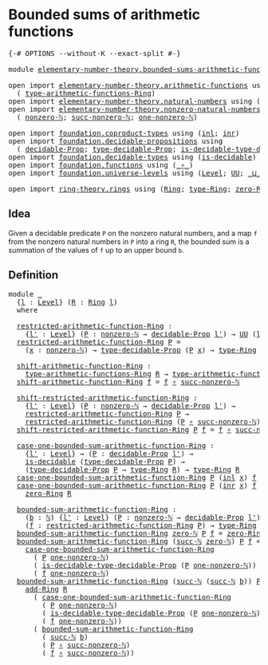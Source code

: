 # Bounded sums of arithmetic functions

<pre class="Agda"><a id="49" class="Symbol">{-#</a> <a id="53" class="Keyword">OPTIONS</a> <a id="61" class="Pragma">--without-K</a> <a id="73" class="Pragma">--exact-split</a> <a id="87" class="Symbol">#-}</a>

<a id="92" class="Keyword">module</a> <a id="99" href="elementary-number-theory.bounded-sums-arithmetic-functions.html" class="Module">elementary-number-theory.bounded-sums-arithmetic-functions</a> <a id="158" class="Keyword">where</a>

<a id="165" class="Keyword">open</a> <a id="170" class="Keyword">import</a> <a id="177" href="elementary-number-theory.arithmetic-functions.html" class="Module">elementary-number-theory.arithmetic-functions</a> <a id="223" class="Keyword">using</a>
  <a id="231" class="Symbol">(</a> <a id="233" href="elementary-number-theory.arithmetic-functions.html#599" class="Function">type-arithmetic-functions-Ring</a><a id="263" class="Symbol">)</a>
<a id="265" class="Keyword">open</a> <a id="270" class="Keyword">import</a> <a id="277" href="elementary-number-theory.natural-numbers.html" class="Module">elementary-number-theory.natural-numbers</a> <a id="318" class="Keyword">using</a> <a id="324" class="Symbol">(</a><a id="325" href="elementary-number-theory.natural-numbers.html#1444" class="Datatype">ℕ</a><a id="326" class="Symbol">;</a> <a id="328" href="elementary-number-theory.natural-numbers.html#1465" class="InductiveConstructor">zero-ℕ</a><a id="334" class="Symbol">;</a> <a id="336" href="elementary-number-theory.natural-numbers.html#1478" class="InductiveConstructor">succ-ℕ</a><a id="342" class="Symbol">)</a>
<a id="344" class="Keyword">open</a> <a id="349" class="Keyword">import</a> <a id="356" href="elementary-number-theory.nonzero-natural-numbers.html" class="Module">elementary-number-theory.nonzero-natural-numbers</a> <a id="405" class="Keyword">using</a>
  <a id="413" class="Symbol">(</a> <a id="415" href="elementary-number-theory.nonzero-natural-numbers.html#710" class="Function">nonzero-ℕ</a><a id="424" class="Symbol">;</a> <a id="426" href="elementary-number-theory.nonzero-natural-numbers.html#1006" class="Function">succ-nonzero-ℕ</a><a id="440" class="Symbol">;</a> <a id="442" href="elementary-number-theory.nonzero-natural-numbers.html#920" class="Function">one-nonzero-ℕ</a><a id="455" class="Symbol">)</a>

<a id="458" class="Keyword">open</a> <a id="463" class="Keyword">import</a> <a id="470" href="foundation.coproduct-types.html" class="Module">foundation.coproduct-types</a> <a id="497" class="Keyword">using</a> <a id="503" class="Symbol">(</a><a id="504" href="foundation.coproduct-types.html#1239" class="InductiveConstructor">inl</a><a id="507" class="Symbol">;</a> <a id="509" href="foundation.coproduct-types.html#1262" class="InductiveConstructor">inr</a><a id="512" class="Symbol">)</a>
<a id="514" class="Keyword">open</a> <a id="519" class="Keyword">import</a> <a id="526" href="foundation.decidable-propositions.html" class="Module">foundation.decidable-propositions</a> <a id="560" class="Keyword">using</a>
  <a id="568" class="Symbol">(</a> <a id="570" href="foundation.decidable-propositions.html#1883" class="Function">decidable-Prop</a><a id="584" class="Symbol">;</a> <a id="586" href="foundation.decidable-propositions.html#2141" class="Function">type-decidable-Prop</a><a id="605" class="Symbol">;</a> <a id="607" href="foundation.decidable-propositions.html#2371" class="Function">is-decidable-type-decidable-Prop</a><a id="639" class="Symbol">)</a>
<a id="641" class="Keyword">open</a> <a id="646" class="Keyword">import</a> <a id="653" href="foundation.decidable-types.html" class="Module">foundation.decidable-types</a> <a id="680" class="Keyword">using</a> <a id="686" class="Symbol">(</a><a id="687" href="foundation.decidable-types.html#1905" class="Function">is-decidable</a><a id="699" class="Symbol">)</a>
<a id="701" class="Keyword">open</a> <a id="706" class="Keyword">import</a> <a id="713" href="foundation.functions.html" class="Module">foundation.functions</a> <a id="734" class="Keyword">using</a> <a id="740" class="Symbol">(</a><a id="741" href="foundation-core.functions.html#407" class="Function Operator">_∘_</a><a id="744" class="Symbol">)</a>
<a id="746" class="Keyword">open</a> <a id="751" class="Keyword">import</a> <a id="758" href="foundation.universe-levels.html" class="Module">foundation.universe-levels</a> <a id="785" class="Keyword">using</a> <a id="791" class="Symbol">(</a><a id="792" href="Agda.Primitive.html#597" class="Postulate">Level</a><a id="797" class="Symbol">;</a> <a id="799" href="foundation-core.universe-levels.html#222" class="Primitive">UU</a><a id="801" class="Symbol">;</a> <a id="803" href="Agda.Primitive.html#810" class="Primitive Operator">_⊔_</a><a id="806" class="Symbol">)</a>

<a id="809" class="Keyword">open</a> <a id="814" class="Keyword">import</a> <a id="821" href="ring-theory.rings.html" class="Module">ring-theory.rings</a> <a id="839" class="Keyword">using</a> <a id="845" class="Symbol">(</a><a id="846" href="ring-theory.rings.html#2466" class="Function">Ring</a><a id="850" class="Symbol">;</a> <a id="852" href="ring-theory.rings.html#2723" class="Function">type-Ring</a><a id="861" class="Symbol">;</a> <a id="863" href="ring-theory.rings.html#5102" class="Function">zero-Ring</a><a id="872" class="Symbol">;</a> <a id="874" href="ring-theory.rings.html#3068" class="Function">add-Ring</a><a id="882" class="Symbol">)</a>
</pre>
## Idea

Given a decidable predicate `P` on the nonzero natural numbers, and a map `f` from the nonzero natural numbers in `P` into a ring `R`, the bounded sum is a summation of the values of `f` up to an upper bound `b`.

## Definition

<pre class="Agda"><a id="1135" class="Keyword">module</a> <a id="1142" href="elementary-number-theory.bounded-sums-arithmetic-functions.html#1142" class="Module">_</a>
  <a id="1146" class="Symbol">{</a><a id="1147" href="elementary-number-theory.bounded-sums-arithmetic-functions.html#1147" class="Bound">l</a> <a id="1149" class="Symbol">:</a> <a id="1151" href="Agda.Primitive.html#597" class="Postulate">Level</a><a id="1156" class="Symbol">}</a> <a id="1158" class="Symbol">(</a><a id="1159" href="elementary-number-theory.bounded-sums-arithmetic-functions.html#1159" class="Bound">R</a> <a id="1161" class="Symbol">:</a> <a id="1163" href="ring-theory.rings.html#2466" class="Function">Ring</a> <a id="1168" href="elementary-number-theory.bounded-sums-arithmetic-functions.html#1147" class="Bound">l</a><a id="1169" class="Symbol">)</a>
  <a id="1173" class="Keyword">where</a>

  <a id="1182" href="elementary-number-theory.bounded-sums-arithmetic-functions.html#1182" class="Function">restricted-arithmetic-function-Ring</a> <a id="1218" class="Symbol">:</a>
    <a id="1224" class="Symbol">{</a><a id="1225" href="elementary-number-theory.bounded-sums-arithmetic-functions.html#1225" class="Bound">l&#39;</a> <a id="1228" class="Symbol">:</a> <a id="1230" href="Agda.Primitive.html#597" class="Postulate">Level</a><a id="1235" class="Symbol">}</a> <a id="1237" class="Symbol">(</a><a id="1238" href="elementary-number-theory.bounded-sums-arithmetic-functions.html#1238" class="Bound">P</a> <a id="1240" class="Symbol">:</a> <a id="1242" href="elementary-number-theory.nonzero-natural-numbers.html#710" class="Function">nonzero-ℕ</a> <a id="1252" class="Symbol">→</a> <a id="1254" href="foundation.decidable-propositions.html#1883" class="Function">decidable-Prop</a> <a id="1269" href="elementary-number-theory.bounded-sums-arithmetic-functions.html#1225" class="Bound">l&#39;</a><a id="1271" class="Symbol">)</a> <a id="1273" class="Symbol">→</a> <a id="1275" href="foundation-core.universe-levels.html#222" class="Primitive">UU</a> <a id="1278" class="Symbol">(</a><a id="1279" href="elementary-number-theory.bounded-sums-arithmetic-functions.html#1147" class="Bound">l</a> <a id="1281" href="Agda.Primitive.html#810" class="Primitive Operator">⊔</a> <a id="1283" href="elementary-number-theory.bounded-sums-arithmetic-functions.html#1225" class="Bound">l&#39;</a><a id="1285" class="Symbol">)</a>
  <a id="1289" href="elementary-number-theory.bounded-sums-arithmetic-functions.html#1182" class="Function">restricted-arithmetic-function-Ring</a> <a id="1325" href="elementary-number-theory.bounded-sums-arithmetic-functions.html#1325" class="Bound">P</a> <a id="1327" class="Symbol">=</a>
    <a id="1333" class="Symbol">(</a><a id="1334" href="elementary-number-theory.bounded-sums-arithmetic-functions.html#1334" class="Bound">x</a> <a id="1336" class="Symbol">:</a> <a id="1338" href="elementary-number-theory.nonzero-natural-numbers.html#710" class="Function">nonzero-ℕ</a><a id="1347" class="Symbol">)</a> <a id="1349" class="Symbol">→</a> <a id="1351" href="foundation.decidable-propositions.html#2141" class="Function">type-decidable-Prop</a> <a id="1371" class="Symbol">(</a><a id="1372" href="elementary-number-theory.bounded-sums-arithmetic-functions.html#1325" class="Bound">P</a> <a id="1374" href="elementary-number-theory.bounded-sums-arithmetic-functions.html#1334" class="Bound">x</a><a id="1375" class="Symbol">)</a> <a id="1377" class="Symbol">→</a> <a id="1379" href="ring-theory.rings.html#2723" class="Function">type-Ring</a> <a id="1389" href="elementary-number-theory.bounded-sums-arithmetic-functions.html#1159" class="Bound">R</a>

  <a id="1394" href="elementary-number-theory.bounded-sums-arithmetic-functions.html#1394" class="Function">shift-arithmetic-function-Ring</a> <a id="1425" class="Symbol">:</a>
    <a id="1431" href="elementary-number-theory.arithmetic-functions.html#599" class="Function">type-arithmetic-functions-Ring</a> <a id="1462" href="elementary-number-theory.bounded-sums-arithmetic-functions.html#1159" class="Bound">R</a> <a id="1464" class="Symbol">→</a> <a id="1466" href="elementary-number-theory.arithmetic-functions.html#599" class="Function">type-arithmetic-functions-Ring</a> <a id="1497" href="elementary-number-theory.bounded-sums-arithmetic-functions.html#1159" class="Bound">R</a>
  <a id="1501" href="elementary-number-theory.bounded-sums-arithmetic-functions.html#1394" class="Function">shift-arithmetic-function-Ring</a> <a id="1532" href="elementary-number-theory.bounded-sums-arithmetic-functions.html#1532" class="Bound">f</a> <a id="1534" class="Symbol">=</a> <a id="1536" href="elementary-number-theory.bounded-sums-arithmetic-functions.html#1532" class="Bound">f</a> <a id="1538" href="foundation-core.functions.html#407" class="Function Operator">∘</a> <a id="1540" href="elementary-number-theory.nonzero-natural-numbers.html#1006" class="Function">succ-nonzero-ℕ</a>

  <a id="1558" href="elementary-number-theory.bounded-sums-arithmetic-functions.html#1558" class="Function">shift-restricted-arithmetic-function-Ring</a> <a id="1600" class="Symbol">:</a>
    <a id="1606" class="Symbol">{</a><a id="1607" href="elementary-number-theory.bounded-sums-arithmetic-functions.html#1607" class="Bound">l&#39;</a> <a id="1610" class="Symbol">:</a> <a id="1612" href="Agda.Primitive.html#597" class="Postulate">Level</a><a id="1617" class="Symbol">}</a> <a id="1619" class="Symbol">(</a><a id="1620" href="elementary-number-theory.bounded-sums-arithmetic-functions.html#1620" class="Bound">P</a> <a id="1622" class="Symbol">:</a> <a id="1624" href="elementary-number-theory.nonzero-natural-numbers.html#710" class="Function">nonzero-ℕ</a> <a id="1634" class="Symbol">→</a> <a id="1636" href="foundation.decidable-propositions.html#1883" class="Function">decidable-Prop</a> <a id="1651" href="elementary-number-theory.bounded-sums-arithmetic-functions.html#1607" class="Bound">l&#39;</a><a id="1653" class="Symbol">)</a> <a id="1655" class="Symbol">→</a>
    <a id="1661" href="elementary-number-theory.bounded-sums-arithmetic-functions.html#1182" class="Function">restricted-arithmetic-function-Ring</a> <a id="1697" href="elementary-number-theory.bounded-sums-arithmetic-functions.html#1620" class="Bound">P</a> <a id="1699" class="Symbol">→</a>
    <a id="1705" href="elementary-number-theory.bounded-sums-arithmetic-functions.html#1182" class="Function">restricted-arithmetic-function-Ring</a> <a id="1741" class="Symbol">(</a><a id="1742" href="elementary-number-theory.bounded-sums-arithmetic-functions.html#1620" class="Bound">P</a> <a id="1744" href="foundation-core.functions.html#407" class="Function Operator">∘</a> <a id="1746" href="elementary-number-theory.nonzero-natural-numbers.html#1006" class="Function">succ-nonzero-ℕ</a><a id="1760" class="Symbol">)</a>
  <a id="1764" href="elementary-number-theory.bounded-sums-arithmetic-functions.html#1558" class="Function">shift-restricted-arithmetic-function-Ring</a> <a id="1806" href="elementary-number-theory.bounded-sums-arithmetic-functions.html#1806" class="Bound">P</a> <a id="1808" href="elementary-number-theory.bounded-sums-arithmetic-functions.html#1808" class="Bound">f</a> <a id="1810" class="Symbol">=</a> <a id="1812" href="elementary-number-theory.bounded-sums-arithmetic-functions.html#1808" class="Bound">f</a> <a id="1814" href="foundation-core.functions.html#407" class="Function Operator">∘</a> <a id="1816" href="elementary-number-theory.nonzero-natural-numbers.html#1006" class="Function">succ-nonzero-ℕ</a>

  <a id="1834" href="elementary-number-theory.bounded-sums-arithmetic-functions.html#1834" class="Function">case-one-bounded-sum-arithmetic-function-Ring</a> <a id="1880" class="Symbol">:</a>
    <a id="1886" class="Symbol">{</a><a id="1887" href="elementary-number-theory.bounded-sums-arithmetic-functions.html#1887" class="Bound">l&#39;</a> <a id="1890" class="Symbol">:</a> <a id="1892" href="Agda.Primitive.html#597" class="Postulate">Level</a><a id="1897" class="Symbol">}</a> <a id="1899" class="Symbol">→</a> <a id="1901" class="Symbol">(</a><a id="1902" href="elementary-number-theory.bounded-sums-arithmetic-functions.html#1902" class="Bound">P</a> <a id="1904" class="Symbol">:</a> <a id="1906" href="foundation.decidable-propositions.html#1883" class="Function">decidable-Prop</a> <a id="1921" href="elementary-number-theory.bounded-sums-arithmetic-functions.html#1887" class="Bound">l&#39;</a><a id="1923" class="Symbol">)</a> <a id="1925" class="Symbol">→</a>
    <a id="1931" href="foundation.decidable-types.html#1905" class="Function">is-decidable</a> <a id="1944" class="Symbol">(</a><a id="1945" href="foundation.decidable-propositions.html#2141" class="Function">type-decidable-Prop</a> <a id="1965" href="elementary-number-theory.bounded-sums-arithmetic-functions.html#1902" class="Bound">P</a><a id="1966" class="Symbol">)</a> <a id="1968" class="Symbol">→</a>
    <a id="1974" class="Symbol">(</a><a id="1975" href="foundation.decidable-propositions.html#2141" class="Function">type-decidable-Prop</a> <a id="1995" href="elementary-number-theory.bounded-sums-arithmetic-functions.html#1902" class="Bound">P</a> <a id="1997" class="Symbol">→</a> <a id="1999" href="ring-theory.rings.html#2723" class="Function">type-Ring</a> <a id="2009" href="elementary-number-theory.bounded-sums-arithmetic-functions.html#1159" class="Bound">R</a><a id="2010" class="Symbol">)</a> <a id="2012" class="Symbol">→</a> <a id="2014" href="ring-theory.rings.html#2723" class="Function">type-Ring</a> <a id="2024" href="elementary-number-theory.bounded-sums-arithmetic-functions.html#1159" class="Bound">R</a>
  <a id="2028" href="elementary-number-theory.bounded-sums-arithmetic-functions.html#1834" class="Function">case-one-bounded-sum-arithmetic-function-Ring</a> <a id="2074" href="elementary-number-theory.bounded-sums-arithmetic-functions.html#2074" class="Bound">P</a> <a id="2076" class="Symbol">(</a><a id="2077" href="foundation.coproduct-types.html#1239" class="InductiveConstructor">inl</a> <a id="2081" href="elementary-number-theory.bounded-sums-arithmetic-functions.html#2081" class="Bound">x</a><a id="2082" class="Symbol">)</a> <a id="2084" href="elementary-number-theory.bounded-sums-arithmetic-functions.html#2084" class="Bound">f</a> <a id="2086" class="Symbol">=</a> <a id="2088" href="elementary-number-theory.bounded-sums-arithmetic-functions.html#2084" class="Bound">f</a> <a id="2090" href="elementary-number-theory.bounded-sums-arithmetic-functions.html#2081" class="Bound">x</a>
  <a id="2094" href="elementary-number-theory.bounded-sums-arithmetic-functions.html#1834" class="Function">case-one-bounded-sum-arithmetic-function-Ring</a> <a id="2140" href="elementary-number-theory.bounded-sums-arithmetic-functions.html#2140" class="Bound">P</a> <a id="2142" class="Symbol">(</a><a id="2143" href="foundation.coproduct-types.html#1262" class="InductiveConstructor">inr</a> <a id="2147" href="elementary-number-theory.bounded-sums-arithmetic-functions.html#2147" class="Bound">x</a><a id="2148" class="Symbol">)</a> <a id="2150" href="elementary-number-theory.bounded-sums-arithmetic-functions.html#2150" class="Bound">f</a> <a id="2152" class="Symbol">=</a>
    <a id="2158" href="ring-theory.rings.html#5102" class="Function">zero-Ring</a> <a id="2168" href="elementary-number-theory.bounded-sums-arithmetic-functions.html#1159" class="Bound">R</a>

  <a id="2173" href="elementary-number-theory.bounded-sums-arithmetic-functions.html#2173" class="Function">bounded-sum-arithmetic-function-Ring</a> <a id="2210" class="Symbol">:</a>
    <a id="2216" class="Symbol">(</a><a id="2217" href="elementary-number-theory.bounded-sums-arithmetic-functions.html#2217" class="Bound">b</a> <a id="2219" class="Symbol">:</a> <a id="2221" href="elementary-number-theory.natural-numbers.html#1444" class="Datatype">ℕ</a><a id="2222" class="Symbol">)</a> <a id="2224" class="Symbol">{</a><a id="2225" href="elementary-number-theory.bounded-sums-arithmetic-functions.html#2225" class="Bound">l&#39;</a> <a id="2228" class="Symbol">:</a> <a id="2230" href="Agda.Primitive.html#597" class="Postulate">Level</a><a id="2235" class="Symbol">}</a> <a id="2237" class="Symbol">(</a><a id="2238" href="elementary-number-theory.bounded-sums-arithmetic-functions.html#2238" class="Bound">P</a> <a id="2240" class="Symbol">:</a> <a id="2242" href="elementary-number-theory.nonzero-natural-numbers.html#710" class="Function">nonzero-ℕ</a> <a id="2252" class="Symbol">→</a> <a id="2254" href="foundation.decidable-propositions.html#1883" class="Function">decidable-Prop</a> <a id="2269" href="elementary-number-theory.bounded-sums-arithmetic-functions.html#2225" class="Bound">l&#39;</a><a id="2271" class="Symbol">)</a>
    <a id="2277" class="Symbol">(</a><a id="2278" href="elementary-number-theory.bounded-sums-arithmetic-functions.html#2278" class="Bound">f</a> <a id="2280" class="Symbol">:</a> <a id="2282" href="elementary-number-theory.bounded-sums-arithmetic-functions.html#1182" class="Function">restricted-arithmetic-function-Ring</a> <a id="2318" href="elementary-number-theory.bounded-sums-arithmetic-functions.html#2238" class="Bound">P</a><a id="2319" class="Symbol">)</a> <a id="2321" class="Symbol">→</a> <a id="2323" href="ring-theory.rings.html#2723" class="Function">type-Ring</a> <a id="2333" href="elementary-number-theory.bounded-sums-arithmetic-functions.html#1159" class="Bound">R</a>
  <a id="2337" href="elementary-number-theory.bounded-sums-arithmetic-functions.html#2173" class="Function">bounded-sum-arithmetic-function-Ring</a> <a id="2374" href="elementary-number-theory.natural-numbers.html#1465" class="InductiveConstructor">zero-ℕ</a> <a id="2381" href="elementary-number-theory.bounded-sums-arithmetic-functions.html#2381" class="Bound">P</a> <a id="2383" href="elementary-number-theory.bounded-sums-arithmetic-functions.html#2383" class="Bound">f</a> <a id="2385" class="Symbol">=</a> <a id="2387" href="ring-theory.rings.html#5102" class="Function">zero-Ring</a> <a id="2397" href="elementary-number-theory.bounded-sums-arithmetic-functions.html#1159" class="Bound">R</a>
  <a id="2401" href="elementary-number-theory.bounded-sums-arithmetic-functions.html#2173" class="Function">bounded-sum-arithmetic-function-Ring</a> <a id="2438" class="Symbol">(</a><a id="2439" href="elementary-number-theory.natural-numbers.html#1478" class="InductiveConstructor">succ-ℕ</a> <a id="2446" href="elementary-number-theory.natural-numbers.html#1465" class="InductiveConstructor">zero-ℕ</a><a id="2452" class="Symbol">)</a> <a id="2454" href="elementary-number-theory.bounded-sums-arithmetic-functions.html#2454" class="Bound">P</a> <a id="2456" href="elementary-number-theory.bounded-sums-arithmetic-functions.html#2456" class="Bound">f</a> <a id="2458" class="Symbol">=</a>
    <a id="2464" href="elementary-number-theory.bounded-sums-arithmetic-functions.html#1834" class="Function">case-one-bounded-sum-arithmetic-function-Ring</a>
      <a id="2516" class="Symbol">(</a> <a id="2518" href="elementary-number-theory.bounded-sums-arithmetic-functions.html#2454" class="Bound">P</a> <a id="2520" href="elementary-number-theory.nonzero-natural-numbers.html#920" class="Function">one-nonzero-ℕ</a><a id="2533" class="Symbol">)</a>
      <a id="2541" class="Symbol">(</a> <a id="2543" href="foundation.decidable-propositions.html#2371" class="Function">is-decidable-type-decidable-Prop</a> <a id="2576" class="Symbol">(</a><a id="2577" href="elementary-number-theory.bounded-sums-arithmetic-functions.html#2454" class="Bound">P</a> <a id="2579" href="elementary-number-theory.nonzero-natural-numbers.html#920" class="Function">one-nonzero-ℕ</a><a id="2592" class="Symbol">))</a>
      <a id="2601" class="Symbol">(</a> <a id="2603" href="elementary-number-theory.bounded-sums-arithmetic-functions.html#2456" class="Bound">f</a> <a id="2605" href="elementary-number-theory.nonzero-natural-numbers.html#920" class="Function">one-nonzero-ℕ</a><a id="2618" class="Symbol">)</a>
  <a id="2622" href="elementary-number-theory.bounded-sums-arithmetic-functions.html#2173" class="Function">bounded-sum-arithmetic-function-Ring</a> <a id="2659" class="Symbol">(</a><a id="2660" href="elementary-number-theory.natural-numbers.html#1478" class="InductiveConstructor">succ-ℕ</a> <a id="2667" class="Symbol">(</a><a id="2668" href="elementary-number-theory.natural-numbers.html#1478" class="InductiveConstructor">succ-ℕ</a> <a id="2675" href="elementary-number-theory.bounded-sums-arithmetic-functions.html#2675" class="Bound">b</a><a id="2676" class="Symbol">))</a> <a id="2679" href="elementary-number-theory.bounded-sums-arithmetic-functions.html#2679" class="Bound">P</a> <a id="2681" href="elementary-number-theory.bounded-sums-arithmetic-functions.html#2681" class="Bound">f</a> <a id="2683" class="Symbol">=</a>
    <a id="2689" href="ring-theory.rings.html#3068" class="Function">add-Ring</a> <a id="2698" href="elementary-number-theory.bounded-sums-arithmetic-functions.html#1159" class="Bound">R</a>
      <a id="2706" class="Symbol">(</a> <a id="2708" href="elementary-number-theory.bounded-sums-arithmetic-functions.html#1834" class="Function">case-one-bounded-sum-arithmetic-function-Ring</a>
        <a id="2762" class="Symbol">(</a> <a id="2764" href="elementary-number-theory.bounded-sums-arithmetic-functions.html#2679" class="Bound">P</a> <a id="2766" href="elementary-number-theory.nonzero-natural-numbers.html#920" class="Function">one-nonzero-ℕ</a><a id="2779" class="Symbol">)</a>
        <a id="2789" class="Symbol">(</a> <a id="2791" href="foundation.decidable-propositions.html#2371" class="Function">is-decidable-type-decidable-Prop</a> <a id="2824" class="Symbol">(</a><a id="2825" href="elementary-number-theory.bounded-sums-arithmetic-functions.html#2679" class="Bound">P</a> <a id="2827" href="elementary-number-theory.nonzero-natural-numbers.html#920" class="Function">one-nonzero-ℕ</a><a id="2840" class="Symbol">))</a>
        <a id="2851" class="Symbol">(</a> <a id="2853" href="elementary-number-theory.bounded-sums-arithmetic-functions.html#2681" class="Bound">f</a> <a id="2855" href="elementary-number-theory.nonzero-natural-numbers.html#920" class="Function">one-nonzero-ℕ</a><a id="2868" class="Symbol">))</a>
      <a id="2877" class="Symbol">(</a> <a id="2879" href="elementary-number-theory.bounded-sums-arithmetic-functions.html#2173" class="Function">bounded-sum-arithmetic-function-Ring</a>
        <a id="2924" class="Symbol">(</a> <a id="2926" href="elementary-number-theory.natural-numbers.html#1478" class="InductiveConstructor">succ-ℕ</a> <a id="2933" href="elementary-number-theory.bounded-sums-arithmetic-functions.html#2675" class="Bound">b</a><a id="2934" class="Symbol">)</a>
        <a id="2944" class="Symbol">(</a> <a id="2946" href="elementary-number-theory.bounded-sums-arithmetic-functions.html#2679" class="Bound">P</a> <a id="2948" href="foundation-core.functions.html#407" class="Function Operator">∘</a> <a id="2950" href="elementary-number-theory.nonzero-natural-numbers.html#1006" class="Function">succ-nonzero-ℕ</a><a id="2964" class="Symbol">)</a>
        <a id="2974" class="Symbol">(</a> <a id="2976" href="elementary-number-theory.bounded-sums-arithmetic-functions.html#2681" class="Bound">f</a> <a id="2978" href="foundation-core.functions.html#407" class="Function Operator">∘</a> <a id="2980" href="elementary-number-theory.nonzero-natural-numbers.html#1006" class="Function">succ-nonzero-ℕ</a><a id="2994" class="Symbol">))</a>
</pre>